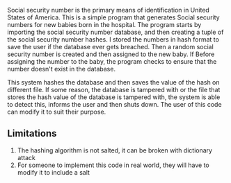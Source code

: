 Social security number is the primary means of identification in United States of America. This is a simple program that generates Social security numbers for new babies born in the hospital. The program starts by importing the social security number database, and then creating a tuple of the social security number hashes. I stored the numbers in hash format to save the user if the database ever gets breached. Then a random social security number is created and then assigned to the new baby. If Before assigning the number to the
baby, the program checks to ensure that the number doesn't exist in the database. 

This system hashes the database and then saves the value of the hash on different file. If some reason, the database is tampered with or the file that stores the hash value of the database is tampered with, the system is able to detect this, informs the user and then shuts down. The user of this code can modify it to suit their purpose.





Limitations
---------------
1. The hashing algorithm is not salted, it can be broken with dictionary attack
2. For someone to implement this code in real world, they will have to modify it to include a salt
